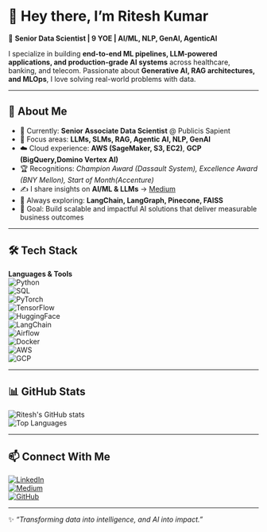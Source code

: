# 👋 Hey there, I’m Ritesh Kumar  

🚀 **Senior Data Scientist | 9 YOE | AI/ML, NLP, GenAI, AgenticAI**  

I specialize in building **end-to-end ML pipelines, LLM-powered applications, and production-grade AI systems** across healthcare, banking, and telecom. Passionate about **Generative AI, RAG architectures, and MLOps**, I love solving real-world problems with data.  

---

## 🔹 About Me  

- 💼 Currently: **Senior Associate Data Scientist** @ Publicis Sapient  
- 🧠 Focus areas: **LLMs, SLMs, RAG, Agentic AI, NLP, GenAI**  
- ☁️ Cloud experience: **AWS (SageMaker, S3, EC2)**, **GCP (BigQuery,Domino Vertex AI)**  
- 🏆 Recognitions: *Champion Award (Dassault System), Excellence Award (BNY Mellon), Start of Month(Accenture)*  
- ✍️ I share insights on **AI/ML & LLMs** → [Medium](https://medium.com/@riteshpcs1994)  
- 🌱 Always exploring: **LangChain, LangGraph, Pinecone, FAISS**  
- 🎯 Goal: Build scalable and impactful AI solutions that deliver measurable business outcomes  

---

## 🛠️ Tech Stack  

**Languages & Tools**  
![Python](https://img.shields.io/badge/Python-3776AB?style=for-the-badge&logo=python&logoColor=white)  
![SQL](https://img.shields.io/badge/SQL-336791?style=for-the-badge&logo=postgresql&logoColor=white)  
![PyTorch](https://img.shields.io/badge/PyTorch-EE4C2C?style=for-the-badge&logo=pytorch&logoColor=white)  
![TensorFlow](https://img.shields.io/badge/TensorFlow-FF6F00?style=for-the-badge&logo=tensorflow&logoColor=white)  
![HuggingFace](https://img.shields.io/badge/HuggingFace-F7931E?style=for-the-badge&logo=huggingface&logoColor=white)  
![LangChain](https://img.shields.io/badge/LangChain-00BFA6?style=for-the-badge&logo=chainlink&logoColor=white)  
![Airflow](https://img.shields.io/badge/Airflow-017CEE?style=for-the-badge&logo=apache-airflow&logoColor=white)  
![Docker](https://img.shields.io/badge/Docker-2496ED?style=for-the-badge&logo=docker&logoColor=white)  
![AWS](https://img.shields.io/badge/AWS-FF9900?style=for-the-badge&logo=amazon-aws&logoColor=white)  
![GCP](https://img.shields.io/badge/GCP-4285F4?style=for-the-badge&logo=google-cloud&logoColor=white)  

---

## 📊 GitHub Stats  

![Ritesh's GitHub stats](https://github-readme-stats.vercel.app/api?username=Riteshpcs1994&show_icons=true&theme=tokyonight)  
![Top Languages](https://github-readme-stats.vercel.app/api/top-langs/?username=Riteshpcs1994&layout=compact&theme=tokyonight)  

---

## 📫 Connect With Me  

[![LinkedIn](https://img.shields.io/badge/LinkedIn-0077B5?style=for-the-badge&logo=linkedin&logoColor=white)](https://www.linkedin.com/in/riteshkr94/)  
[![Medium](https://img.shields.io/badge/Medium-000000?style=for-the-badge&logo=medium&logoColor=white)](https://medium.com/@riteshpcs1994)  
[![GitHub](https://img.shields.io/badge/GitHub-181717?style=for-the-badge&logo=github&logoColor=white)](https://github.com/Riteshpcs1994)  

---

✨ *“Transforming data into intelligence, and AI into impact.”*  
